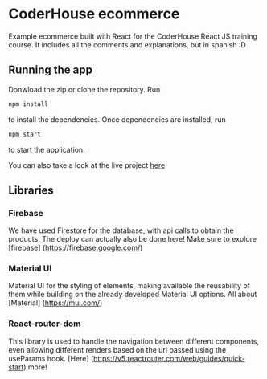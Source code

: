 # CoderHouse ecommerce

Example ecommerce built with React for the CoderHouse React JS training course. It includes all the comments and explanations, but in spanish :D

## Running the app

Donwload the zip or clone the repository. Run

```bash
npm install
```

to install the dependencies. Once dependencies are installed, run

```bash
npm start
```

to start the application.

You can also take a look at the live project [here](https://coder-ecommerce-ejemplo.vercel.app/)

## Libraries

### Firebase

We have used Firestore for the database, with api calls to obtain the products. The deploy can actually also be done here! Make sure to explore [firebase] (https://firebase.google.com/)

### Material UI

Material UI for the styling of elements, making available the reusability of them while building on the already developed Material UI options. All about [Material] (https://mui.com/)

### React-router-dom

This library is used to handle the navigation between different components, even allowing different renders based on the url passed using the useParams hook. [Here] (https://v5.reactrouter.com/web/guides/quick-start) more!

